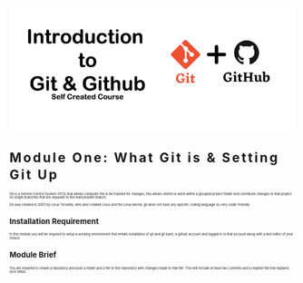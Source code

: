 <div class="header">
    <div class="logo"><img src="Logo.png"/></div>
</div>
<svg fill="none" viewBox="0 0 800 400" width="800" height="400" xmlns="http://www.w3.org/2000/svg">
	<foreignObject width="100%" height="100%">
		<div xmlns="http://www.w3.org/1999/xhtml">
			<style>
                .container {
					margin: 0;
					width: 100%;
					height: 400px;
				}
				h1 {
					font-size: 36px;
					line-height: 1.3;
					letter-spacing: 5px;
				}
				p {
					font-size: 9px;
				}
			</style>

<div class="container">
<h1>Module One: What Git is & Setting Git Up</h1>
<p>Git is a Version Control System (VCS) that allows computer file to be tracked for changes, this allows clients to work within a grouped project folder and contribute changes to that project on single branches that are separate to the main/master branch.</p>
<p>Git was created in 2005 by Linus Torvalds, who also created Linux and the Linux kernel, git does not have any specific coding language so very coder friendly.</p>

<h2>Installation Requirement</h2>
<p>In this module you will be required to setup a working environment that entails installation of git and git bash, a github account and logged in to that account along with a text editor of your choice.</p>

<h2>Module Brief</h2>
<p>You are required to create a repository and push a folder and a file to this repository with changes made to that file. This will include at least two commits and a readme file that explains your steps. </p>

<h2>Steps</h2>
    <p>Once all components are installed please follow these step.</p>
    <p>1. Create a folder by typing mkdir in to git bash and then cd in to that folder.</p>
    <p>2. Create a file by typing echo hello > filename.txt.</p>
    <p>3. Now type <samp style="color: #cc0">"git config --global user.name "yourname" "</samp> this is setting the workspace/folder with a git user name.</p>
    <p>4. Now type "git config --global user.email "youremail@gmail.com" " this is setting the workspace/folder with a git user email.</p>
    <p>5. Type "git init" and your folder's name: The git init command initializes a new git repository.</p> 
    <p>6. Type "git add" and your file's name: The git add command adds a change in the working directory and to the staging area.</p>
    <p>7. Type "git commit -m "your comment based on this task.":</p>
    <p>8. Type "git push -u origin master" This will push any commits from the local to the master Branch.</p>

<h2>Conclusion</h2>
    <p>Onnce all step have been carried out I had my first repository with a folder and a file within that folder. Through carrying out these step a number of times there where little code hits that are very handy to know if anything goes wrong, one of the most important lines that help me a lot was "git status(obviously), git remote -v" and remembering that if I don’t "git commit -m "Comment" then nothing will be pushed. This is an easy task but for someone that is not normalised to git it can take some time to visuilize the proccess.</p>

<h1>Module Two: Workflow & Staging</h1>
    <h2>Workflow</h2>
        <p>A Git workflow is a suggestion/recipe for how a team will use Git to achieve working on a project in a consistent way with a with more functionality and productivity.</p>
        <p>With the option of creating single branches for individuals to work on the main project and then discus gives any project that is carried out in git is instantly given an error checking and development area before any merges to the master project.</p>
    <h2>Staging</h2>
        <p>The main command to stage a file is "git add filename" this will place the file and any changes in to the staging area.</p><p>Once the files are in the staging area you can then commit them for every change you make with a comment but it is advised to try and keep your commits to every five change.</p>
        <h3>Extra Staging Commands</h3>
            <p>git add --all this will add all files within the directory to the staging area.</p>
            <p>git remote add takes two arguments, your remote repos name and the url of the github repository that you are adding it to.</p>
            <p>git add "directory path": this will stage a specific directory or file, you need to have a file within the folder as git will not allow an empty folder to be push without a file, for tracking logs.<p>
            <p>git rm filename is used to remove files or changes that are in the staging area.</p>
            <p>git rm --chached filename will remove the file from the staging area only, this may need -r after rm for folders.</p>
        <h3>The Four Stages of git(Creation, Modification, Refactoring & Deletion)</h3>
            <p>The creation stage is the first and can be seen as the untracked work directory.
            <p>The modification stage is next and can be seen as the tracked work directory.</p>
            <p>The refactoring is the staging area within git and can be seen as the discussion stage.<p>The deletion stage is after all project files and git branches are up-to-date and merged you can then delete the sub branch with no data loss.</p>

            
            
<h1>Module Three:  Git Status & Gitignore file</h1>
    <h2>Status</h2>
        <p>The git status command is one of the most used commands as it allows you to view the stage you are at and the file stage, such as Mfile.txt is modified or Dfile.txt means file has been deleted. There are a number of flags for the command that are very helpful, like status -s = status short: this will give a short output within columns and has flags RED and green colour coding such as the M AND D mentioned before.</p>
        <p>Green M = Modified and staged</p>
        <p>Red D = files that have been deleted.</p>
        <p>Green A = files that have just been added.</p>
        <p>If texted is coloured orange then this means that the branch is be hide or in front of the remote and cyan means the branch matches its remote.</p>
    <h2>Gitignore File</h2>
        <p>The gitignore file is used to tell git to ignore certain file types. You can tell git to ignore folders as well as files, where this helps with security throughout the project.</p>
        <p>To create the gitignore file type "echo gitignore > gitignore" with no extension.</p>
        <p>To ignore folders type "foldername" within the gitignore file.</p>
        <p>To ignore files type filename and extension.</p>
        <p>To ignore all file types you can type "*.txt" or the file extension you want to ignore.</p>
        <p>If you place a # before any text in the ignore file it will be seen as a comment within the ignore file. </p>
        <p>In the command line you can type "echo newtext >> filename.txt" and it will append the file, this is due to the >> symbol which means appending.</p>
        <p>The "git mv filename" command is used to move files and can be used to rename files "rm filename.txt newfilename.txt".<p>
    <h2>Module Three Assessment: Create a Gitignore File</h2>
        <h3>Assessment Brief</h3>
            <p>In this assessment you are required to create a file named FileOne.md through the git bash command line, you are then asked to create a gitignore file through the command line as well. You will then type the line you need to ignore the FileOne.md in the gitignore file; after this is complete you will add, commit and then push to the remote main branch.</p>
            <p>You’re commit comments will be used to view completion so make sure to be clear on your comment.</p>

<h1>Module Four: Diff Tools & Viewing History</h1>
    <h2>Diff Tools</h2>
    <p>The git diff tool is used to compare staged files with the remote files to see the changes in a one screen view.</p>
        <p>Typing git config --global diff.tool "your text editor" will set your text editor to open with diff commands.</p>
        <p>git config --global difftool.vscode.cmd = sets the cmd file to open.</p>
        <p>git config --global difftool.vscode.cmd "code --wait" this command will stop git from processing your changes before you are finish editing.</p>
        <p>git config --global difftool.vscode.cmd "code --wait --diff this set git vs code for diff files.</p>
        <p>git config --global difftool.vscode.cmd "code --wait --diff $LOACL $REMOTE" = Placeholders for copies of new files.</p>
    <h2>Viewing History</h2>
        <p>Checking your branch commit history can be very helpful and is used some time to help project to move forward and not double check areas.</p>
        <p>"git log" will show a history of all the commits on that branch.</p>
        <p>"git log --online" will show a history of the repository’s online commits.</p>
        <p>"git show HEAD~1" this is one step back within the commit history.</p>
        <p>Git sometimes uses other terms for objects such as a blob meaning a file and a tree meaning folder also being able to undo your last changes can be carried out by typing "git clean -fd" and this will undo local changes, the f means file and the d means directory.</p>
    <h2>Module Four Assessment: Display your third commit log.</h2>
        <h3>Assessment Brief</h3>
            <p>You are required to create a file named Thirdcommit.md and place the log history from the third commit comment inside it. You are then asked to add it, commit it and then push it to the main branch, make sure you comment on this commit is clear on its purpose.</p>
        <h3>Assessment complete:</h3>
        <p>commit a382fc106f6e8207d41a2f3c4f71253bc2a517aa</p>
        <p>Author: Alexander Milligan <alexander0milligan@gmail.com></p>
        <p>Date:   Sun Apr 9 12:42:12 2023 +0100</p>
        <p>Finished Module Two</p>
        <p>diff --git a/ModuleTwo/ModuleTwo.md b/ModuleTwo/ModuleTwo.md</p>
        <p>index e6a37d3..27cab33 100644</p>
        <p>--- a/ModuleTwo/ModuleTwo.md</p>
        <p> +++ b/ModuleTwo/ModuleTwo.md</p>
        <p> @@ -10,5 +10,7 @@</p>
        <p>git add "directory path": this will stage a specific directory or file, you need to have a file within the folder as git will not allow an empty folder to be push with out a file, for tracking logs.<p>
        <p>git rm filename is used to remove files or changes that are in the staging area.</p>
        <p>git rm --chached filename will remove the file from the staging
        area only, this may need -r after rm for folders.</p>
        


        
            
            
<h1>Module Five: Push, Merge, Pull & Fetch</h1>
    <h2>Push</h2>
        <p>Description: The git push command is used to upload local repository content to a remote repository. The git push command can be seen as a syncing command and a fetch and pull can be seen as a download command.</p>
        <p>The default push command is "git push -u origin main"
        <p>git push -u origin "BranchName": This command will push any changes from the local repository to the remote repository branch.</p>
        <p>git push "remote url" "BranchName": This command will push any changes from the local repository to the remote repository branch.</p>
        <p>git push --all: This command will push any changes from the local repository to the remote repository branch as long as the command comes from the command line within the directory and branch.</p>
        <p>git branch -D branch_name: This will delete a branch on the remote.</p>
    <h2>Pull</h2>
        <p>Description: The git pull command is used to download content from your remote repository and will update your local repository. This command is two commands in one, a fetch and a merge.</p>
        <p>Commands:</p>
        <p>git pull</p>
        <p>git pull remote</p>
        <p>Fetch the specified remotes copy of the current branch and immediately merge it into the local copy</p>
        <p>git pull --no-commit remote </p>
        <p></p>
        <p>git pull --no-commit remote: This will integrate the remote branch with the local</p>    
        <p>git pull --rebase: This is a method of combining your local unpublished changes with the latest published changes</p>
        <p>git switch BranchName</p>
        <p>This will switch branches.</p>
    <h2>Fetch Request</h2>
        <p>Description: Git fetch will download the remote repository.</p>
        <p>Git fetch is a more safer way to get the remote files from a repository than git pull due to the fact that it does not change any of the files in the process.</p>
        <p>git pull = git fetch + git merge.</p> 
        <p>The default command is: "git fetch remote-url" </p> 
    <h2>Merge Request</h2>
        <p>Description: Git merge requests will join all development histories together from one branch to another or the main branch.</p>
        <p>The git merge command can give you the power to merge specific area of the development.</p>
        <p>The default comand: "git merge"</p>
   


<h1>Module Six:  History Error Assessment</h1>
    <h2>Assessment Brief</h2>
        <p>This assessment is based on a git main(default) branch and a master branch, where the master branch has a history of three commits more than the main branch and the main branch has a change that was not committed. You are asked to type out step base on how to render this error and match up the histories.</p>
    <h2>Catalyst :</h2> 
        <p>This problem accords mainly when an text editor is used to commit and then a command line is used to push or pull, the switch between the compiler/text editor to the command line seems to cause a history lag and then a committing error.</p>
    <h2>Rendering Steps</h2>
        <p>The first step to render this error is to check that your remote master is up to date, if not then try pushing your master branch.</p>
        <p>This failed and it was found that pulling the master and replacing it with the local branch would render the error and refresh the history, this would mean taking a copy of the last updated file and restoring the last master branch to the local.</p>
        <p>The last step was to push the updated master branch on the local to the remote master.</p>
        <p>Once this was completed and checked online (remote) merge the main with the master and all commit history errors where rendered</p>
    <h2>Command Path</h2>
        <p>git pull master url</p>
        <p>git merge</p>
        <p>git add *</p>
        <p>git commit - m "comment"</p>
        <p>git push -u origin master</p>
    <h2>Conclusion :</h2>
        <p>This happens due to a syncing error, the pull command on the master branch and merging the local after this syncs the repositories back to equal stats.</p>
 

<h1>Module Seven:  Pull, Edit, Push Assessment</h1>
    <h2>Assessment Brief</h2>
    <p>For this assessment you will need to create a new repository named ModuleSeven, you are then required to pull this repository(https://github.com/Alexander-Milligan/ModuleSevenFolder.git)in to your repository and edit the readme to say Hello Module Seven. Save the file and add, commit and push the folder and file to your repository.</p>
   <p>Assessment Completion Link: https://github.com/Alexander-Milligan/ModuleSeven.git</p>

<h1>Module Eight:  Open Source Edit Assessment</h1>
    <h2>Assessment Brief</h2>
    <p>For this assessment you are required to setup a local folder with a git repo in it named ModuleEightProject. 
    You are then asked to find a git project that you like and pull that project through the command line in
    to your folder and edit one of its file, you are then asked to push the new repository to github. 
   </p>
   <p>Assessment Completion Link: https://github.com/Alexander-Milligan/ModuleEightProject.git</p>

</div>
<div class="header">
    <div class="logo"><img src="IGG-Certificate.png"/></div>
</div>

</foreignObject>
</svg>